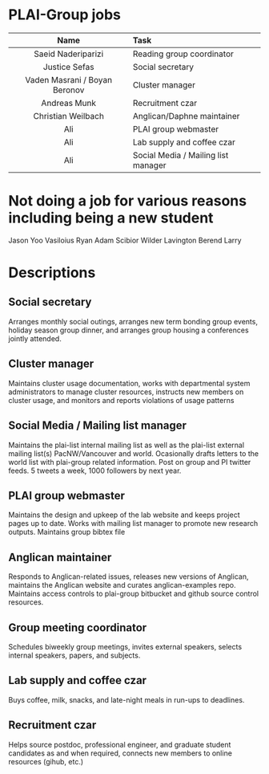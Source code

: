 # PLAI-Group jobs

| Name                | Task                        |
|:-------------------:|:----------------------------|
|Saeid Naderiparizi	  | Reading group coordinator   | 
|Justice Sefas        |	Social secretary            |
|Vaden Masrani / Boyan Beronov | Cluster manager             |
|Andreas Munk 	      | Recruitment czar            |
|Christian Weilbach   | Anglican/Daphne maintainer         | 
|Ali                  | PLAI group webmaster        |
|Ali                  | Lab supply and coffee czar  |
|Ali                  | Social Media / Mailing list manager|

# Not doing a job for various reasons including being a new student

Jason Yoo
Vasiloius
Ryan
Adam Scibior
Wilder Lavington
Berend
Larry

# Descriptions

## Social secretary

Arranges monthly social outings, arranges new term bonding group events, holiday season group dinner, and arranges group housing a conferences jointly attended.

## Cluster manager

Maintains cluster usage documentation, works with departmental system administrators to manage cluster resources, instructs new members on cluster usage, and monitors and reports violations of usage patterns

## Social Media / Mailing list manager

Maintains the plai-list internal mailing list as well as the plai-list external mailing list(s) PacNW/Vancouver and world.  Ocasionally drafts letters to the world list with plai-group related information.  Post on group and PI twitter feeds. 5 tweets a week, 1000 followers by next year.  

## PLAI group webmaster

Maintains the design and upkeep of the lab website and keeps project pages up to date.  Works with mailing list manager to promote new research outputs. Maintains group bibtex file

## Anglican maintainer

Responds to Anglican-related issues, releases new versions of Anglican, maintains the Anglican website and curates anglican-examples repo.  Maintains access controls to plai-group bitbucket and github source control resources.

## Group meeting coordinator

Schedules biweekly group meetings, invites external speakers, selects internal speakers, papers, and subjects. 

## Lab supply and coffee czar

Buys coffee, milk, snacks, and late-night meals in run-ups to deadlines.

## Recruitment czar

Helps source postdoc, professional engineer, and graduate student candidates as and when required, connects new members to online resources (gihub, etc.) 
